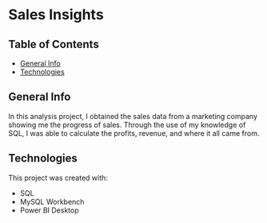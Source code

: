 # Sales Insights

## Table of Contents
* [General Info](#general-Info)
* [Technologies](#technologies)

## General Info
In this analysis project, I obtained the sales data from a marketing company showing me the progress of sales.
Through the use of my knowledge of SQL, I was able to calculate the profits, revenue, and where it all came from.

## Technologies
This project was created with:
* SQL
* MySQL Workbench
* Power BI Desktop
